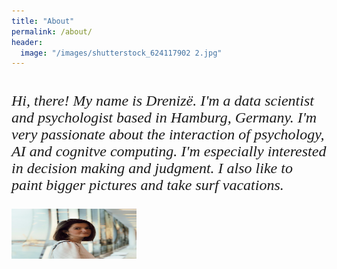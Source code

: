 ```yaml
---
title: "About"
permalink: /about/
header:
  image: "/images/shutterstock_624117902 2.jpg" 
---
```


<html>
   <head>
      <title>HTML Font</title>
   </head>

   <body>
      <h1></h1>
      <p style = "font-family:georgia,garamond,serif;font-size:24px;font-style:italic;">
        Hi, there! My name is Drenizë. I'm a data scientist and psychologist based in Hamburg, Germany. 
        I'm very passionate about the interaction of psychology, AI and cognitve computing. I'm especially interested in decision making and judgment. 
        I also like to paint bigger pictures and take surf vacations. </p>
      <img src="/images/avatar/drena.jpg" alt="Drenizë Rama" width="200"
         height="80">
   </body>

</html>
